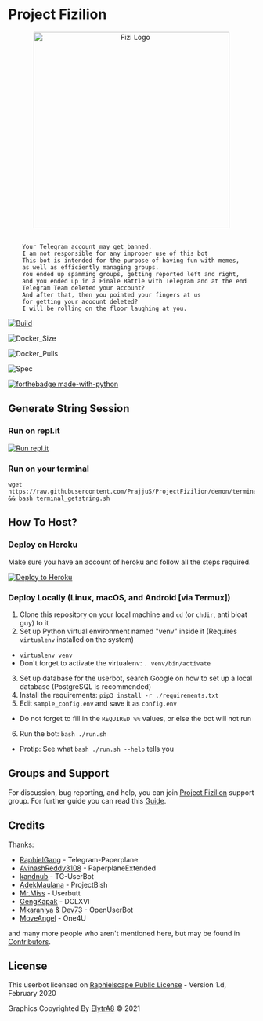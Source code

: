 # Project Fizilion

<p align="center">
   <a href="https://github.com/code-rgb/USERGE-X"><img src="https://github.com/PrajjuS/ProjectFizilion/raw/dragon/resources/IMG_20201109_130207_262.jpg" alt="Fizi Logo" width=400px></a>
   <br>
   <br>
</p>

```
    Your Telegram account may get banned.
    I am not responsible for any improper use of this bot
    This bot is intended for the purpose of having fun with memes,
    as well as efficiently managing groups.
    You ended up spamming groups, getting reported left and right,
    and you ended up in a Finale Battle with Telegram and at the end
    Telegram Team deleted your account?
    And after that, then you pointed your fingers at us
    for getting your acoount deleted?
    I will be rolling on the floor laughing at you.
```

[![Build](https://img.shields.io/github/workflow/status/PrajjuS/ProjectFizilion/FailedChecker?style=for-the-badge)](https://github.com/PrajjuS/ProjectFizilion/actions "build")

![Docker_Size](https://img.shields.io/docker/image-size/elytra8/fizfed?style=for-the-badge)

![Docker_Pulls](https://img.shields.io/docker/pulls/elytra8/fizfed?style=for-the-badge)

![Spec](https://img.shields.io/badge/Made%20with-LOVE-black?style=for-the-badge)

[![forthebadge made-with-python](http://ForTheBadge.com/images/badges/made-with-python.svg)](https://www.python.org/)


## Generate String Session

### Run on repl.it
[![Run repl.it](https://img.shields.io/badge/run-string__session.py-blue?style=flat-square&logo=repl.it)](https://session.uraniumcore.repl.run)

### Run on your terminal
```
wget https://raw.githubusercontent.com/PrajjuS/ProjectFizilion/demon/terminal_getstring.sh && bash terminal_getstring.sh
```

## How To Host?

### Deploy on Heroku
Make sure you have an account of heroku and follow all the steps required.

<p align="left"><a href="https://heroku.com/deploy?template=https://github.com/PrajjuS/ProjectFizilion/tree/demon"> <img src="https://www.herokucdn.com/deploy/button.svg" alt="Deploy to Heroku" /></a></p>


### Deploy Locally (Linux, macOS, and Android [via Termux])
1. Clone this repository on your local machine and `cd` (or `chdir`, anti bloat guy) to it
2. Set up Python virtual environment named "venv" inside it (Requires `virtualenv` installed on the system)
  - `virtualenv venv`
  - Don't forget to activate the virtualenv: `. venv/bin/activate`
3. Set up database for the userbot, search Google on how to set up a local database (PostgreSQL is recommended)
4. Install the requirements: `pip3 install -r ./requirements.txt`
5. Edit `sample_config.env` and save it as `config.env`
  - Do not forget to fill in the `REQUIRED %%` values, or else the bot will not run
6. Run the bot: `bash ./run.sh`
  - Protip: See what `bash ./run.sh --help` tells you


## Groups and Support

For discussion, bug reporting, and help, you can join [Project Fizilion](https://t.me/ProjectFizilionChat) support group.
For further guide you can read this [Guide](https://telegra.ph/How-to-host-a-Telegram-Userbot-07-01-2).


## Credits

Thanks: 
* [RaphielGang](https://github.com/RaphielGang) - Telegram-Paperplane
* [AvinashReddy3108](https://github.com/AvinashReddy3108) - PaperplaneExtended
* [kandnub](https://github.com/kandnub) - TG-UserBot
* [AdekMaulana](https://github.com/adekmaulana) - ProjectBish
* [Mr.Miss](https://github.com/keselekpermen69) - Userbutt
* [GengKapak](https://github.com/GengKapak) - DCLXVI
* [Mkaraniya](https://github.com/mkaraniya) & [Dev73](https://github.com/Devp73) - OpenUserBot
* [MoveAngel](https://github.com/MoveAngel) - One4U

and many more people who aren't mentioned here, but may be found in [Contributors](https://github.com/PrajjuS/ProjectFizilion/graphs/contributors).

## License

This userbot licensed on [Raphielscape Public License](https://github.com/PrajjuS/ProjectFizilion/blob/demon/LICENSE) - Version 1.d, February 2020

Graphics Copyrighted By [ElytrA8](https://t.me/ElytrA8) © 2021
